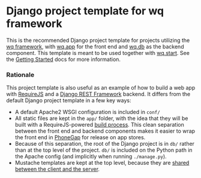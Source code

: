  Django project template for wq framework
=========================================

This is the recommended Django project template for projects utilizing the [wq framework], with [wq.app] for the front end and [wq.db] as the backend component.   This template is meant to be used together with [wq.start].  See the [Getting Started] docs for more information.

### Rationale

This project template is also useful as an example of how to build a web app with [RequireJS] and a [Django REST Framework] backend.  It differs from the default Django project template in a few key ways:

 * A default Apache2 WSGI configuration is included in `conf/`
 * All static files are kept in the `app/` folder, with the idea that they will be built with a RequireJS-powered [build process].  This clean separation between the front end and backend components makes it easier to wrap the front end in [PhoneGap] for release on app stores.
 * Because of this separation, the root of the Django project is in `db/` rather than at the top level of the project.  `db/` is included on the Python path in the Apache config (and implicitly when running `./manage.py`).
 * Mustache templates are kept at the top level, because they are [shared between the client and the server](http://wq.io/docs/templates).

[wq framework]: http://wq.io/
[wq.app]: https://wq.io/wq.app
[wq.db]: https://wq.io/wq.db
[wq.start]: https://wq.io/wq.start
[Getting Started]: https://wq.io/docs/setup
[RequireJS]: http://requirejs.org
[Django REST Framework]: http://www.django-rest-framework.org
[build process]: http://wq.io/docs/build
[PhoneGap]: http://phonegap.com

